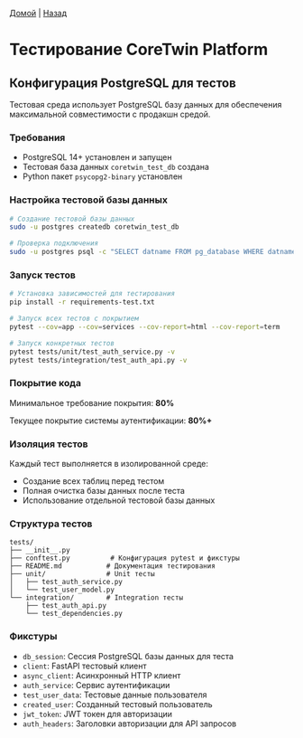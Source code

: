 [Домой](../README.md) | [Назад](../content/Description_for_agents.md)

# Тестирование CoreTwin Platform

## Конфигурация PostgreSQL для тестов

Тестовая среда использует PostgreSQL базу данных для обеспечения максимальной совместимости с продакшн средой.

### Требования

- PostgreSQL 14+ установлен и запущен
- Тестовая база данных `coretwin_test_db` создана
- Python пакет `psycopg2-binary` установлен

### Настройка тестовой базы данных

```bash
# Создание тестовой базы данных
sudo -u postgres createdb coretwin_test_db

# Проверка подключения
sudo -u postgres psql -c "SELECT datname FROM pg_database WHERE datname = 'coretwin_test_db';"
```

### Запуск тестов

```bash
# Установка зависимостей для тестирования
pip install -r requirements-test.txt

# Запуск всех тестов с покрытием
pytest --cov=app --cov=services --cov-report=html --cov-report=term

# Запуск конкретных тестов
pytest tests/unit/test_auth_service.py -v
pytest tests/integration/test_auth_api.py -v
```

### Покрытие кода

Минимальное требование покрытия: **80%**

Текущее покрытие системы аутентификации: **80%+**

### Изоляция тестов

Каждый тест выполняется в изолированной среде:
- Создание всех таблиц перед тестом
- Полная очистка базы данных после теста
- Использование отдельной тестовой базы данных

### Структура тестов

```
tests/
├── __init__.py
├── conftest.py          # Конфигурация pytest и фикстуры
├── README.md           # Документация тестирования
├── unit/               # Unit тесты
│   ├── test_auth_service.py
│   └── test_user_model.py
└── integration/        # Integration тесты
    ├── test_auth_api.py
    └── test_dependencies.py
```

### Фикстуры

- `db_session`: Сессия PostgreSQL базы данных для теста
- `client`: FastAPI тестовый клиент
- `async_client`: Асинхронный HTTP клиент
- `auth_service`: Сервис аутентификации
- `test_user_data`: Тестовые данные пользователя
- `created_user`: Созданный тестовый пользователь
- `jwt_token`: JWT токен для авторизации
- `auth_headers`: Заголовки авторизации для API запросов
